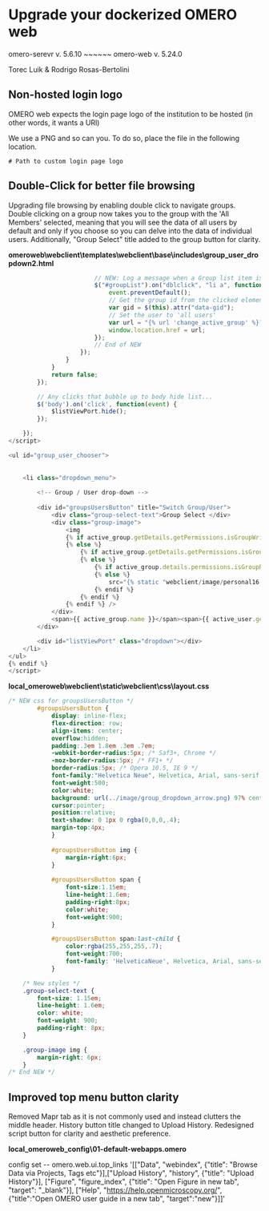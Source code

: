 # Upgrade your dockerized OMERO web
omero-serevr v. 5.6.10 ~~~~~~ omero-web v. 5.24.0

Torec Luik & Rodrigo Rosas-Bertolini

## Non-hosted login logo
OMERO web expects the login page logo of the institution to be hosted (in other words, it wants a URl)

We use a PNG and so can you. To do so, place the file in the following location.

    # Path to custom login page logo

## Double-Click for better file browsing 
Upgrading file browsing by enabling double click to navigate groups. Double clicking on a group now takes you to the group with the 'All Members' selected, meaning that you will see the data of all users by default and only if you choose so you can delve into the data of individual users. Additionally, "Group Select" title added to the group button for clarity.

**omeroweb\webclient\templates\webclient\base\includes\group_user_dropdown2.html**

```javascript
                        // NEW: Log a message when a Group list item is double-clicked
                        $("#groupList").on("dblclick", "li a", function(event) {
                            event.preventDefault();
                            // Get the group id from the clicked element
                            var gid = $(this).attr("data-gid");
                            // Set the user to 'all users'
                            var url = "{% url 'change_active_group' %}?active_group=" + gid + "&url={% url 'userdata' %}?experimenter=-1";
                            window.location.href = url;
                        });
                        // End of NEW
                    });
                }
            }
            return false;
        });

        // Any clicks that bubble up to body hide list...
        $('body').on('click', function(event) {
            $listViewPort.hide();
        });

    });
</script>

<ul id="group_user_chooser">
	
	
    <li class="dropdown_menu">
       
	    <!-- Group / User drop-down -->
        
        <div id="groupsUsersButton" title="Switch Group/User">
            <div class="group-select-text">Group Select </div>
            <div class="group-image">
                <img 
                {% if active_group.getDetails.getPermissions.isGroupWrite %} src="{% static 'webclient/image/group_green16.png' %}"
                {% else %}
                    {% if active_group.getDetails.getPermissions.isGroupAnnotate %} src="{% static "webclient/image/group_orange16.png" %}"
                    {% else %}
                        {% if active_group.details.permissions.isGroupRead %} src="{% static "webclient/image/group_red16.png" %}"
                        {% else %}
                            src="{% static "webclient/image/personal16.png" %}"
                        {% endif %}
                    {% endif %}
                {% endif %} />
            </div>
            <span>{{ active_group.name }}</span><span>{{ active_user.getFullName }}</span>
        </div>

        <div id="listViewPort" class="dropdown"></div>
    </li>
</ul>
{% endif %}
</script>
```

**local_omeroweb\webclient\static\webclient\css\layout.css**
```css
/* NEW css for groupsUsersButton */
        #groupsUsersButton {
            display: inline-flex;
            flex-direction: row; 
            align-items: center;
            overflow:hidden;
            padding:.3em 1.8em .3em .7em;
            -webkit-border-radius:5px; /* Saf3+, Chrome */
            -moz-border-radius:5px; /* FF1+ */
            border-radius:5px; /* Opera 10.5, IE 9 */ 
            font-family:"Helvetica Neue", Helvetica, Arial, sans-serif;
            font-weight:500;
            color:white;
            background: url(../image/group_dropdown_arrow.png) 97% center no-repeat;
            cursor:pointer;
            position:relative;
            text-shadow: 0 1px 0 rgba(0,0,0,.4);
            margin-top:4px;
            }
        
            #groupsUsersButton img {
                margin-right:6px;
            }
        
            #groupsUsersButton span {
                font-size:1.15em;
                line-height:1.6em;
                padding-right:8px;
                color:white;
                font-weight:900;
            }

            #groupsUsersButton span:last-child {
                color:rgba(255,255,255,.7);
                font-weight:700;
                font-family: 'HelveticaNeue', Helvetica, Arial, sans-serif;
            }

    /* New styles */
    .group-select-text {
        font-size: 1.15em;
        line-height: 1.6em;
        color: white;
        font-weight: 900;
        padding-right: 8px;
    }

    .group-image img {
        margin-right: 6px;
    }
/* End NEW */     
```

## Improved top menu button clarity
Removed Mapr tab as it is not commonly used and instead clutters the middle header. History button title changed to Upload History.
Redesigned script button for clarity and aesthetic preference.

**local_omeroweb_config\01-default-webapps.omero**

 config set -- omero.web.ui.top_links '[["Data", "webindex", {"title": "Browse Data via Projects, Tags etc"}],["Upload History", "history", {"title": "Upload History"}], ["Figure", "figure_index", {"title": "Open Figure in new tab", "target": "_blank"}], ["Help", "https://help.openmicroscopy.org/", {"title":"Open OMERO user guide in a new tab", "target":"new"}]]'




    
